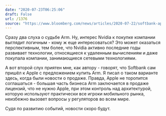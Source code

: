 ```yaml
---
date: "2020-07-23T06:25:06"
draft: False
url: /1376
source: "https://www.bloomberg.com/news/articles/2020-07-22/softbank-approached-apple-to-gauge-interest-chip-designer-arm"
---
```


Сразу два слуха о судьбе Arm. Ну, интерес Nvidia к покупке компании выглядит логичным - кому ж еще интересоваться? Это может оказаться перспективным, тем более, что Nvidia активно последние годы развивает технологии, относящиеся к удаленным вычислениям и даже покупала компании, занимающиеся сетевыми технологиями.  

А вот второй слух приятен мне, как автору - говорят, что Softbank сам пришёл к Apple с предложением купить Arm.  Я писал о таком варианте здесь, когда были новости о продаже. Правда, Apple не торопится соглашаться - большая часть бизнеса Arm заключается в продаже лицензий, что не нужно Apple, при этом контроль над архитектурой, которую используют практически все игроки мобильного рынка, неизбежно вызовет вопросы у регуляторов во всем мире. 

Судя по развитию событий, новости скоро будут.
